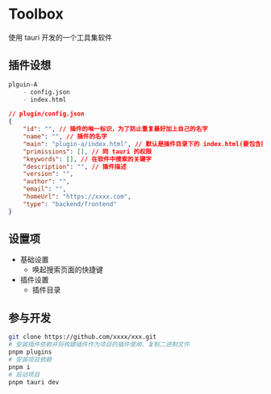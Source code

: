 # Toolbox

使用 tauri 开发的一个工具集软件

## 插件设想

```md
plguin-A
    - config.json
    - index.html
```

```json
// plugin/config.json
{
    "id": "", // 插件的唯一标识，为了防止重复最好加上自己的名字
    "name": "", // 插件的名字
    "main": "plugin-a/index.html", // 默认是插件目录下的 index.html(要包含插件目录)
    "primissions": [], // 同 tauri 的权限
    "keywords": [], // 在软件中搜索的关键字
    "description": "", // 插件描述
    "version": "",
    "author": "",
    "email": "",
    "homeUrl": "https://xxxx.com",
    "type": "backend/frontend"
}
```

## 设置项

- 基础设置
  - 唤起搜索页面的快捷键
- 插件设置
  - 插件目录

## 参与开发

```bash
git clone https://github.com/xxxx/xxx.git
# 安装插件依赖并将构建插件作为项目的插件使用、复制二进制文件
pnpm plugins
# 安装项目依赖
pnpm i
# 启动项目
pnpm tauri dev
```
